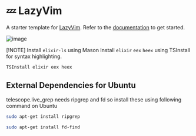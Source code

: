 # 💤 LazyVim

A starter template for [LazyVim](https://github.com/LazyVim/LazyVim).
Refer to the [documentation](https://lazyvim.github.io/installation) to get started.

![image](https://github.com/user-attachments/assets/c45e133a-14c3-42cf-a689-ca94cd6dcaac)

[!NOTE]
Install `elixir-ls` using Mason
Install `elixir` `eex` `heex` using TSInstall for syntax highlighting.

```bash
TSInstall elixir eex heex
```

## External Dependencies for Ubuntu

telescope.live_grep needs ripgrep and fd so install these using
following command on Ubuntu

```bash
sudo apt-get install ripgrep
```

```bash
sudo apt-get install fd-find
```
